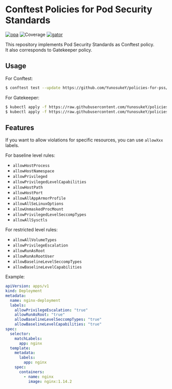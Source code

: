 # Conftest Policies for Pod Security Standards

[![opa](https://github.com/YunosukeY/policies-for-pss/actions/workflows/opa.yaml/badge.svg?branch=master&event=push)](https://github.com/YunosukeY/policies-for-pss/actions/workflows/opa.yaml)
![Coverage](https://img.shields.io/endpoint?url=https://gist.githubusercontent.com/YunosukeY/0c2e618c502912eff6e83e26b24e5c82/raw/opa-coverage-badge.json)
[![gator](https://github.com/YunosukeY/policies-for-pss/actions/workflows/gator.yaml/badge.svg?branch=master&event=push)](https://github.com/YunosukeY/policies-for-pss/actions/workflows/gator.yaml)

This repository implements Pod Security Standards as Conftest policy.<br>
It also corresponds to Gatekeeper policy.

## Usage

For Conftest:

```sh
$ conftest test --update https://github.com/YunosukeY/policies-for-pss/raw/master/bundle.tar.gz <file-to-test>
```

For Gatekeeper:

```sh
$ kubectl apply -f https://raw.githubusercontent.com/YunosukeY/policies-for-pss/master/k8s/template_Policy.yaml
$ kubectl apply -f https://raw.githubusercontent.com/YunosukeY/policies-for-pss/master/k8s/constraint_Policy.yaml
```

## Features

If you want to allow violations for specific resources, you can use `allowXxx` labels.

For baseline level rules:

- `allowHostProcess`
- `allowHostNamespace`
- `allowPrivileged`
- `allowPrivilegedLevelCapabilities`
- `allowHostPath`
- `allowHostPort`
- `allowAllAppArmorProfile`
- `allowAllSeLinuxOptions`
- `allowUnmaskedProcMount`
- `allowPrivilegedLevelSeccompTypes`
- `allowAllSysctls`

For restricted level rules:

- `allowAllVolumeTypes`
- `allowPrivilegeEscalation`
- `allowRunAsRoot`
- `allowRunAsRootUser`
- `allowBaselineLevelSeccompTypes`
- `allowBaselineLevelCapabilities`

Example:

```yaml
apiVersion: apps/v1
kind: Deployment
metadata:
  name: nginx-deployment
  labels:
    allowPrivilegeEscalation: "true"
    allowRunAsRoot: "true"
    allowBaselineLevelSeccompTypes: "true"
    allowBaselineLevelCapabilities: "true"
spec:
  selector:
    matchLabels:
      app: nginx
  template:
    metadata:
      labels:
        app: nginx
    spec:
      containers:
        - name: nginx
          image: nginx:1.14.2
```
